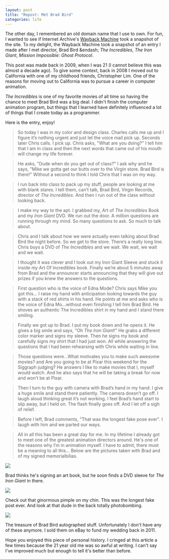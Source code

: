 ```yaml
---
layout: post
title: "Repost: Met Brad Bird"
categories: life
---
```


The other day, I remembered an old domain name that I use to own. For fun, I wanted to see if Internet Archive's [Wayback Machine](http://archive.org/web/) took a snapshot of the site. To my delight, the Wayback Machine took a snapshot of an entry I made after I met director, Brad Bird &endash; _The Incredibles_, _The Iron Giant_, _Mission Impossible: Ghost Protocol_.

This post was made back in 2009, when I was 21 (I cannot believe this was almost a decade ago). To give some context, back in 2008 I moved out to California with one of my childhood friends, Christopher Lim. One of the reasons for moving out to California was to pursue a career in computer animation.

_The Incredibles_ is one of my favorite movies of all time so having the chance to meet Brad Bird was a big deal. I didn't finish the computer animation program, but things that I learned have definitely influenced a lot of things that I create today as a programmer.

Here is the entry, enjoy!

> So today I was in my color and design class. Charles calls me up and I figure it’s nothing urgent and just let the voice mail pick up. Seconds later Chris calls. I pick up. Chris asks, "What are you doing?" I tell him that I am in class and then the next words that came out of his mouth will change my life forever.

> He asks, "Dude when do you get out of class?" I ask why and he says, "Mike we gotta get our butts over to the Virgin store. Brad Bird is there!" Without a second to think I told Chris that I was on my way.

> I run back into class to pack up my stuff, people are looking at me with blank stares. I tell them, can’t talk, Brad Bird, Virgin Records, director of _The Incredibles_. And then I run out of the class without looking back.

> I make my way to the apt. I grabbed my, Art of _The Incredibles_ Book and my _Iron Giant_ DVD. We run out the door. A million questions are running through my mind. So many questions to ask. So much to talk about.

> Chris and I talk about how we were actually even talking about Brad Bird the night before. So we get to the store. There’s a really long line. Chris buys a DVD of _The Incredibles_ and we wait. We wait, we wait and we wait.

> I thought it was clever and I took out my Iron Giant Sleeve and stuck it inside my Art Of Incredibles book. Finally we’re about 5 minutes away from Brad and the announcer starts announcing that they will give out prizes if you knew the answers to the questions.

> First question who is the voice of Edna Mode? Chris says Mike you got this… I raise my hand with anticipation looking towards the guy with a stack of red shirts in his hand. He points at me and asks who is the voice of Edna Mo…without even finishing I tell him Brad Bird. He shoves an authentic The Incredibles shirt in my hand and I stand there smiling.

> Finally we got up to Brad. I put my book down and he opens it. He gives a big smile and says, "Oh _The Iron Giant_!" He grabs a different color marker and signs my sleeve. Then he signs my book and carefully signs my shirt that I had just won. All while answering the questions that I had been rehearsing with Chris while waiting in line.

> Those questions were…What motivates you to make such awesome movies? and Are you going to be at Pixar this weekend for the Siggraph judging? He answers I like to make movies that I, myself would watch. And he also says that he will be taking a break for now and won’t be at Pixar.

> Then I turn to the guy with camera with Brad’s hand in my hand. I give a huge smile and stand there patiently. The camera doesn’t go off. I laugh aloud thinking great it’s not working. I feel Brad’s hand start to slip away, but I held on. The flash finally goes off. And I let off a sigh of relief.

> Before I left, Brad comments, "That was the longest fake pose ever". I laugh with him and we parted our ways.

> All in all this has been a great day for me. In my lifetime I already got to meet one of the greatest animation directors around. He's one of the reasons why I’m in animation myself. I have to admit, there must be a meaning to all this… Below are the pictures taken with Brad and of my signed memorialbilias.

![](https://dl.dropboxusercontent.com/u/1228961/michaellee/2014/03%20-%20March/brad-bird1.jpg)

Brad thinks he's signing an art book, but he soon finds a DVD sleeve for _The Iron Giant_ in there.

![](https://dl.dropboxusercontent.com/u/1228961/michaellee/2014/03%20-%20March/brad-bird2.jpg)

Check out that ginormous pimple on my chin. This was the longest fake post ever. And look at that dude in the back totally photobombing.

![](https://dl.dropboxusercontent.com/u/1228961/michaellee/2014/03%20-%20March/brad-bird3.jpg)

The treasure of Brad Bird autographed stuff. Unfortunately I don't have any of these anymore. I sold them on eBay to fund my wedding back in 2011.

Hope you enjoyed this piece of personal history. I cringed at this article a few times because the 21 year old me was so awful at writing. I can't say I've improved much but enough to tell it's better than before.
